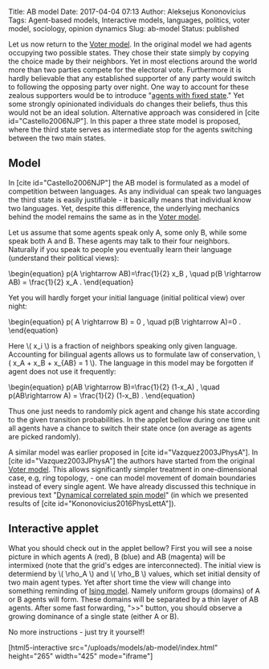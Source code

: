 Title: AB model
Date: 2017-04-04 07:13
Author: Aleksejus Kononovicius
Tags: Agent-based models, Interactive models, languages, politics, voter model, sociology, opinion dynamics
Slug: ab-model
Status: published

Let us now return to the [Voter
model](/rinkejo-modelis). In the original
model we had agents occupying two possible states. They chose their
state simply by copying the choice made by their neighbors. Yet in most
elections around the world more than two parties compete for the
electoral vote. Furthermore it is hardly believable that any established
supporter of any party would switch to following the opposing party over
night. One way to account for these zealous supporters would be to
introduce "[agents with fixed
state](/a-kononovicius-i-kazakevicius-valdomu-agentu-itaka-kirmano-modelio-dinamikai)."
Yet some strongly opinionated individuals do changes their beliefs, thus
this would not be an ideal solution. Alternative approach was considered
in \[cite id="Castello2006NJP"\]. In this paper a three state model is
proposed, where the third state serves as intermediate stop for the
agents switching between the two main states.<!--more-->

Model
-----

In \[cite id="Castello2006NJP"\] the AB model is formulated as a model
of competition between languages. As any individual can speak two
languages the third state is easily justifiable - it basically means
that individual know two languages. Yet, despite this difference, the
underlying mechanics behind the model remains the same as in the [Voter
model](/rinkejo-modelis).

Let us assume that some agents speak only A, some only B, while some
speak both A and B. These agents may talk to their four neighbors.
Naturally if you speak to people you eventually learn their language
(understand their political views):


\begin{equation}
 p(A \rightarrow AB)=\frac{1}{2} x\_B , \quad p(B \rightarrow AB) = \frac{1}{2} x\_A . 
\end{equation}


Yet you will hardly forget your initial language (initial political
view) over night:


\begin{equation}
 p( A \rightarrow B) = 0 , \quad p(B \rightarrow A)=0 . 
\end{equation}


Here \\\(  x\_i \\\) is a fraction of neighbors speaking only given
language. Accounting for bilingual agents allows us to formulate law of
conservation, \\\(  x\_A + x\_B + x\_{AB} = 1 \\\). The language in this
model may be forgotten if agent does not use it frequently:


\begin{equation}
 p(AB \rightarrow B)=\frac{1}{2} (1-x\_A) , \quad p(AB\rightarrow A) = \frac{1}{2} (1-x\_B) . 
\end{equation}


Thus one just needs to randomly pick agent and change his state
according to the given transition probabilities. In the applet bellow
during one time unit all agents have a chance to switch their state once
(on average as agents are picked randomly).

A similar model was earlier proposed in \[cite id="Vazquez2003JPhysA"\].
In \[cite id="Vazquez2003JPhysA"\] the authors have started from the
original [Voter model](/rinkejo-modelis).
This allows significantly simpler treatment in one-dimensional case,
e.g, ring topology, - one can model movement of domain boundaries
instead of every single agent. We have already discussed this technique
in previous text "[Dynamical correlated spin
model](/dynamical-correlated-spin-model)" (in
which we presented results of \[cite id="Kononovicius2016PhysLettA"\]).

Interactive applet
------------------

What you should check out in the applet bellow? First you will see a
noise picture in which agents A (red), B (blue) and AB (magenta) will be
intermixed (note that the grid's edges are interconnected). The initial
view is determiend by \\\(  \rho\_A \\\) and \\\(  \rho\_B \\\) values,
which set initial density of two main agent types. Yet after short time
the view will change into something reminding of [Ising
model](/ising-model). Namely uniform groups
(domains) of A or B agents will form. These domains will be separated by
a thin layer of AB agents. After some fast forwarding, "&gt;&gt;"
button, you should observe a growing dominance of a single state (either
A or B).

No more instructions - just try it yourself!

[html5-interactive
src="/uploads/models/ab-model/index.html"
height="265" width="425" mode="iframe"]
